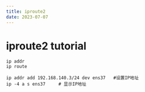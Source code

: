 ```yaml
---
title: iproute2
date: 2023-07-07
---
```


# iproute2 tutorial

```
ip addr
ip route

ip addr add 192.168.140.3/24 dev ens37   #设置IP地址
ip -4 a s ens37     # 显示IP地址
```

